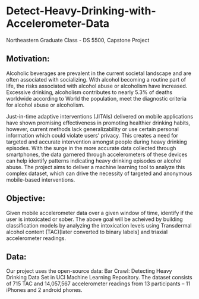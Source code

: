 # Detect-Heavy-Drinking-with-Accelerometer-Data
Northeastern Graduate Class - DS 5500, Capstone Project

## Motivation:
Alcoholic beverages are prevalent in the current societal landscape and are often associated with socializing.
With alcohol becoming a routine part of life, the risks associated with alcohol abuse or alcoholism have
increased. Excessive drinking, alcoholism contributes to nearly 5.3% of deaths worldwide according to World
the population, meet the diagnostic criteria for alcohol abuse or alcoholism.

Just-in-time adaptive interventions (JITAIs) delivered on mobile applications have shown promising effectiveness in promoting healthier drinking habits, however, current methods lack generalizability or use certain personal information which could violate users’ privacy. This creates a need for targeted and accurate intervention amongst people during heavy drinking episodes. With the surge in the more accurate data collected through smartphones, the data garnered through accelerometers of these devices can help identify patterns indicating heavy drinking episodes or alcohol abuse. The project aims to deliver a machine learning tool to analyze this complex dataset, which can drive the necessity of targeted and anonymous mobile-based interventions.

## Objective:
Given mobile accelerometer data over a given window of time, identify if the user is intoxicated or sober.
The above goal will be acheived by building classification models by analyzing the intoxication levels using Transdermal alcohol content (TAC)[later converted to binary labels] and triaxial accelerometer readings.

## Data:
Our project uses the open-source data: Bar Crawl: Detecting Heavy Drinking Data Set in UCI Machine Learning Repository.
The dataset consists of 715 TAC and 14,057,567 accelerometer readings from 13 participants – 11 iPhones and 2 android phones. 
